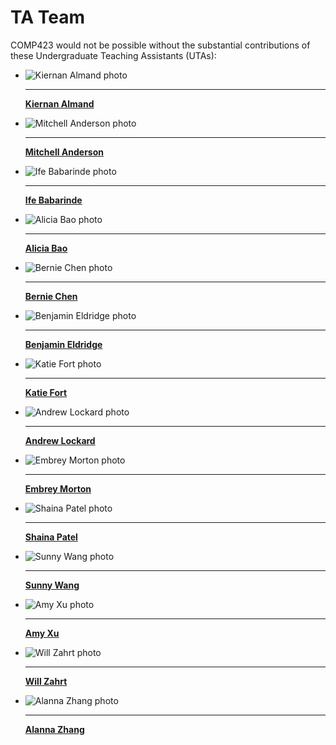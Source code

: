 # TA Team

COMP423 would not be possible without the substantial contributions of these Undergraduate Teaching Assistants (UTAs):

<div id="TA-team" class="grid cards" markdown>

-   ![Kiernan Almand photo](../people/profile_photos/kalmand.jpeg)

    ---

    [__Kiernan Almand__](../people/bios/kiernana_about.md)

-   ![Mitchell Anderson photo](../people/profile_photos/amitche.jpeg)

    ---

    [__Mitchell Anderson__](../people/bios/amitche_about.md)

-   ![Ife Babarinde photo](../people/profile_photos/cn_tower.jpeg)

    ---

    [__Ife Babarinde__](../people/bios/other_about.md)

-   ![Alicia Bao photo](../people/profile_photos/albao.jpg)

    ---

    [__Alicia Bao__](../people/bios/albao_about.md)

-   ![Bernie Chen photo](../people/profile_photos/cn_tower.jpeg)

    ---

    [__Bernie Chen__](../people/bios/other_about.md)

-   ![Benjamin Eldridge photo](../people/profile_photos/benjaben.png)

    ---

    [__Benjamin Eldridge__](../people/bios/benjaben_about.md)

-   ![Katie Fort photo](../people/profile_photos/cn_tower.jpeg)

    ---

    [__Katie Fort__](../people/bios/other_about.md)

-   ![Andrew Lockard photo](../people/profile_photos/alockard.JPG)

    ---

    [__Andrew Lockard__](../people/bios/alockard_about.md)

-   ![Embrey Morton photo](../people/profile_photos/embreezy.jpg)

    ---

    [__Embrey Morton__](../people/bios/embreezy_about.md)

-   ![Shaina Patel photo](../people/profile_photos/shainap.jpg)

    ---

    [__Shaina Patel__](../people/bios/shainap_about.md)

-   ![Sunny Wang photo](../people/profile_photos/xsw.jpg)

    ---

    [__Sunny Wang__](../people/bios/xsw_about.md)

- ![Amy Xu photo](../people/profile_photos/axu1.jpg)

    ---

  [__Amy Xu__](../people/bios/axu1_about.md)

-   ![Will Zahrt photo](../people/profile_photos/wzahrt.jpeg)

    ---

    [__Will Zahrt__](../people/bios/wzahrt_about.md)

-   ![Alanna Zhang photo](../people/profile_photos/alanna26.JPEG)  

    ---  
    
    [__Alanna Zhang__](../people/bios/alanna26_about.md)
   

</div>